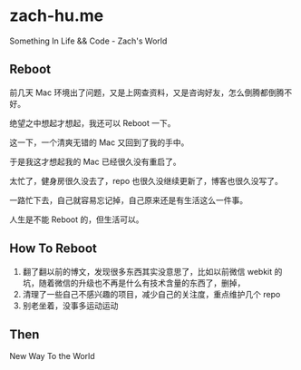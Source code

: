 # zach-hu.me
Something In Life &amp;&amp; Code - Zach's World

## Reboot

前几天 Mac 环境出了问题，又是上网查资料，又是咨询好友，怎么倒腾都倒腾不好。

绝望之中想起才想起，我还可以 Reboot 一下。

这一下，一个清爽无错的 Mac 又回到了我的手中。

于是我这才想起我的 Mac 已经很久没有重启了。

太忙了，健身房很久没去了，repo 也很久没继续更新了，博客也很久没写了。

一路忙下去，自己就容易忘记掉，自己原来还是有生活这么一件事。

人生是不能 Reboot 的，但生活可以。

## How To Reboot

1. 翻了翻以前的博文，发现很多东西其实没意思了，比如以前微信 webkit 的坑，随着微信的升级也不再是什么有技术含量的东西了，删掉，
2. 清理了一些自己不感兴趣的项目，减少自己的关注度，重点维护几个 repo
3. 别老坐着，没事多运动运动

## Then

New Way To the World

